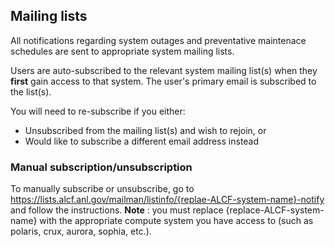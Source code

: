 ## Mailing lists

All notifications regarding system outages and preventative maintenace schedules are sent to appropriate system mailing lists. 

Users are auto-subscribed to the relevant system mailing list(s) when they **first** gain access to that system. The user's primary email is subscribed to the list(s).

You will need to re-subscribe if you either:
* Unsubscribed from the mailing list(s) and wish to rejoin, or
* Would like to subscribe a different email address instead

### Manual subscription/unsubscription

To manually subscribe or unsubscribe, go to https://lists.alcf.anl.gov/mailman/listinfo/{replae-ALCF-system-name}-notify and follow the instructions. **Note** : you must replace {replace-ALCF-system-name} with the appropriate compute system you have access to (such as polaris, crux, aurora, sophia, etc.).


